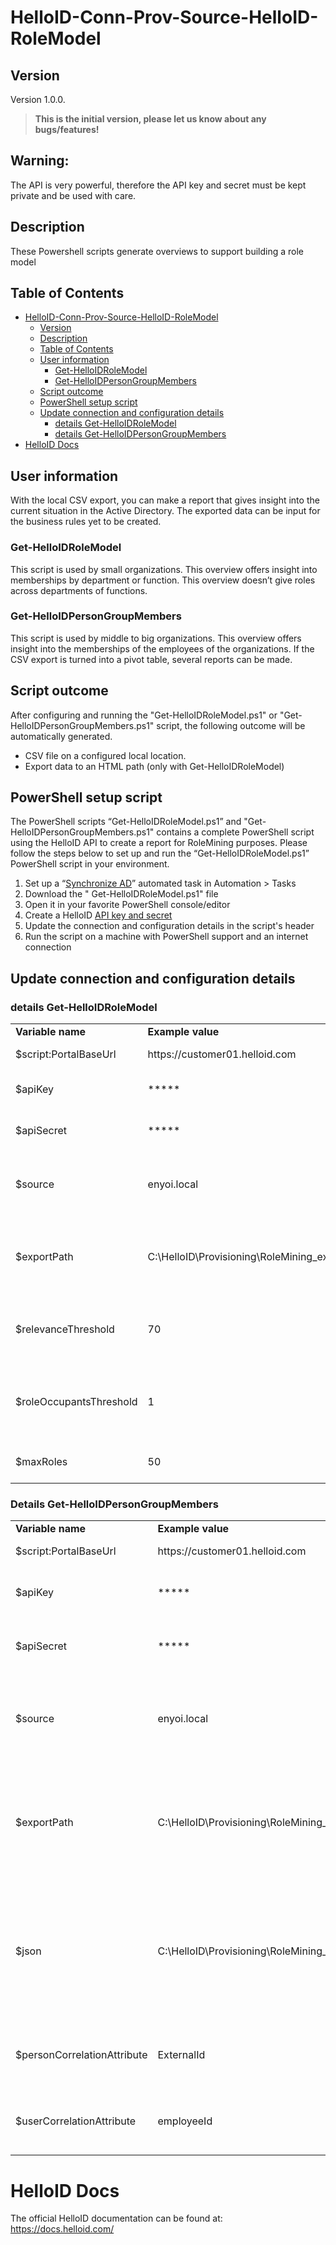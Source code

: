 # HelloID-Conn-Prov-Source-HelloID-RoleModel
<!-- Version -->
## Version
Version 1.0.0.
> __This is the initial version, please let us know about any bugs/features!__

## Warning: 
The API is very powerful, therefore the API key and secret must be kept private and be used with care.

<!-- Description -->
## Description
These Powershell scripts generate overviews to support building a role model
 
<!-- TABLE OF CONTENTS -->
## Table of Contents
- [HelloID-Conn-Prov-Source-HelloID-RoleModel](#helloid-conn-prov-source-helloid-rolemodel)
  - [Version](#version)
  - [Description](#description)
  - [Table of Contents](#table-of-contents)
  - [User information](#user-information)
    - [Get-HelloIDRoleModel](#get-helloidrolemodel)
    - [Get-HelloIDPersonGroupMembers](#get-helloidpersongroupmembers)
  - [Script outcome ](#script-outcome)
  - [PowerShell setup script](#powershell-setup-script)
  - [Update connection and configuration details](#update-connection-and-configuration-details)
    - [details Get-HelloIDRoleModel](#details-get-helloidrolemodel)
    - [details Get-HelloIDPersonGroupMembers](#details-get-helloidpersongroupmembers)
- [HelloID Docs](#helloid-docs)

## User information
With the local CSV export, you can make a report that gives insight into the current situation in the Active Directory. The exported data can be input for the business rules yet
to be created. 
### Get-HelloIDRoleModel
This script is used by small organizations. This overview offers insight into memberships by department or function. This overview doesn’t give roles across departments of
functions. 
### Get-HelloIDPersonGroupMembers
This script is used by middle to big organizations. This overview offers insight into the memberships of the employees of the organizations. If the CSV export is turned into a
pivot table, several reports can be made.


## Script outcome
After configuring and running the "Get-HelloIDRoleModel.ps1" or "Get-HelloIDPersonGroupMembers.ps1" script, the following outcome will be automatically generated. 

-	CSV file on a configured local location. 
-	Export data to an HTML path (only with Get-HelloIDRoleModel)


## PowerShell setup script
The PowerShell scripts “Get-HelloIDRoleModel.ps1” and "Get-HelloIDPersonGroupMembers.ps1" contains a complete PowerShell script using the HelloID API to create a report for RoleMining purposes. Please follow the steps below to set up and run the “Get-HelloIDRoleModel.ps1” PowerShell script in your environment. 


1.	Set up a “[Synchronize AD](https://docs.helloid.com/hc/en-us/articles/360001592994)” automated task in Automation > Tasks 
2.	Download the " Get-HelloIDRoleModel.ps1" file
3.	Open it in your favorite PowerShell console/editor
4.	Create a HelloID [API key and secret](https://docs.helloid.com/hc/en-us/articles/360002008873-API-Keys-Overview)
5.	Update the connection and configuration details in the script's header
6.	Run the script on a machine with PowerShell support and an internet connection


## Update connection and configuration details
### details Get-HelloIDRoleModel
<table>
  <tr><td><strong>Variable name</strong></td><td><strong>Example value</strong></td><td><strong>Description</strong></td></tr>
  <tr><td>$script:PortalBaseUrl</td><td>https://customer01.helloid.com</td><td>Your HelloID portal's URL</td></tr>
  <tr><td>$apiKey</td><td>*****</td><td>API Key value of your own environment</td></tr>
  <tr><td>$apiSecret</td><td>*****</td><td>API secret value of your own environment</td></tr>
  <tr><td>$source</td><td>enyoi.local</td><td>Filter the accounts and groups in the HelloID directory based on a single filter</td></tr>
  <tr><td>$exportPath</td><td>C:\HelloID\Provisioning\RoleMining_export\HelloIDRoleModel\</td><td>Make sure the exportPath contains a trailing \ in Windows or / in Unix/MacOS environments</td></tr>
  <tr><td>$relevanceThreshold</td><td>70</td><td>Determines when a permission is relevant enough to be included in the report.</td></tr>
  <tr><td>$roleOccupantsThreshold</td><td>1</td><td>A role is only included if the number of occupants/acounts meets the threshold.</td></tr>
  <tr><td>$maxRoles</td><td>50</td><td>Output the report for a max $ of roles</td></tr>
</table>

### Details Get-HelloIDPersonGroupMembers
<table>
  <tr><td><strong>Variable name</strong></td><td><strong>Example value</strong></td><td><strong>Description</strong></td></tr>
  <tr><td>$script:PortalBaseUrl</td><td>https://customer01.helloid.com</td><td>Your HelloID portal's URL</td></tr>
  <tr><td>$apiKey</td><td>*****</td><td>API Key value of your own environment</td></tr>
  <tr><td>$apiSecret</td><td>*****</td><td>API secret value of your own environment</td></tr>
  <tr><td>$source</td><td>enyoi.local</td><td>Filter the accounts and groups in the HelloID directory based on a single filter</td></tr>
  <tr><td>$exportPath</td><td>C:\HelloID\Provisioning\RoleMining_export\HelloIDRoleModel\</td><td>Make sure the exportPath contains a trailing \ in Windows or / in Unix/MacOS environments</td></tr>
  <tr><td>$json</td><td>C:\HelloID\Provisioning\RoleMining_export\JSON_file_export\vault.json</td><td>The location of the Vault export in JSON format (needs to be manually exported from a HelloID Provisioning snapshot).</td></tr>
  <tr><td>$personCorrelationAttribute</td><td>ExternalId</td><td>The attribute used to correlate a person to an account</td></tr>
  <tr><td>$userCorrelationAttribute</td><td>employeeId</td><td>The attribute used to correlate a person to an account</td></tr>
</table>


# HelloID Docs
The official HelloID documentation can be found at: https://docs.helloid.com/
